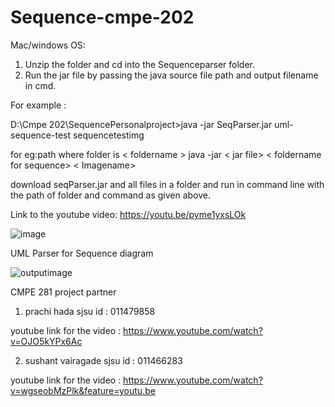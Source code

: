 # Sequence-cmpe-202

Mac/windows OS:
1.	Unzip the folder and cd into the Sequenceparser folder.
2.	 Run the jar file by passing the java source file path and output filename in cmd.

For example :

D:\Cmpe 202\SequencePersonalproject>java -jar SeqParser.jar uml-sequence-test sequencetestimg



for eg:path where folder is < foldername > java -jar < jar file> < foldername for sequence> < Imagename>

download seqParser.jar and all files in a folder and run in command line with the path of folder and command as given above.

Link to the youtube video:    https://youtu.be/pyme1yxsLOk
 

![image](https://cloud.githubusercontent.com/assets/25543015/25731269/ac1309a6-30f9-11e7-9f72-2695003a5ead.png)

UML Parser for Sequence diagram

![outputimage](https://cloud.githubusercontent.com/assets/25543015/25730728/39e64578-30f4-11e7-9aa6-00866b6fe633.png)


CMPE 281 project partner
1.	prachi hada  sjsu id : 011479858

youtube link for the video :  https://www.youtube.com/watch?v=OJO5kYPx6Ac

2.	sushant vairagade sjsu id : 011466283

youtube link for the video :  https://www.youtube.com/watch?v=wgseobMzPlk&feature=youtu.be


